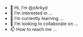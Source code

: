 - 👋 Hi, I’m @zArkyd
- 👀 I’m interested in ...
- 🌱 I’m currently learning ...
- 💞️ I’m looking to collaborate on ...
- 📫 How to reach me ...

<!---
zArkyd/zArkyd is a ✨ special ✨ repository because its `README.md` (this file) appears on your GitHub profile.
You can click the Preview link to take a look at your changes.
--->
